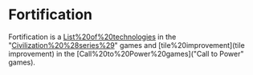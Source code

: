 # Fortification

Fortification is a [List%20of%20technologies](technology) in the "[Civilization%20%28series%29](Civilization)" games and [tile%20improvement](tile improvement) in the [Call%20to%20Power%20games]("Call to Power" games).